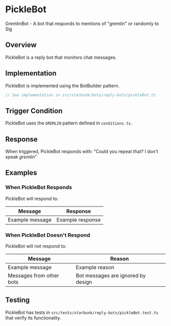 # PickleBot

GremlinBot - A bot that responds to mentions of "gremlin" or randomly to Sig

## Overview

PickleBot is a reply bot that monitors chat messages.

## Implementation

PickleBot is implemented using the BotBuilder pattern.

```typescript
// See implementation in src/starbunk/bots/reply-bots/pickleBot.ts
```

## Trigger Condition

PickleBot uses the `GREMLIN` pattern defined in `conditions.ts`.


## Response

When triggered, PickleBot responds with: "Could you repeat that? I don't speak *gremlin*"


## Examples

### When PickleBot Responds

PickleBot will respond to:

| Message | Response |
|---------|----------|
| Example message | Example response |

### When PickleBot Doesn't Respond

PickleBot will not respond to:

| Message | Reason |
|---------|--------|
| Example message | Example reason |
| Messages from other bots | Bot messages are ignored by design |

## Testing

PickleBot has tests in `src/tests/starbunk/reply-bots/pickleBot.test.ts` that verify its functionality.
